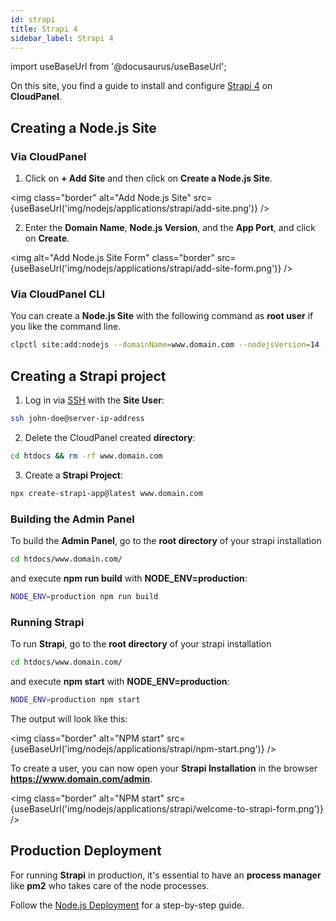 ```yaml
---
id: strapi
title: Strapi 4
sidebar_label: Strapi 4
---
```


import useBaseUrl from '@docusaurus/useBaseUrl';

On this site, you find a guide to install and configure [Strapi 4](https://strapi.io/) on **CloudPanel**.

## Creating a Node.js Site

### Via CloudPanel

1. Click on **+ Add Site** and then click on **Create a Node.js Site**.

<img class="border" alt="Add Node.js Site" src={useBaseUrl('img/nodejs/applications/strapi/add-site.png')} />

2. Enter the **Domain Name**, **Node.js Version**, and the **App Port**, and click on **Create**.

<img alt="Add Node.js Site Form" class="border" src={useBaseUrl('img/nodejs/applications/strapi/add-site-form.png')} />

### Via CloudPanel CLI

You can create a **Node.js Site** with the following command as **root user** if you like the command line.

```bash
clpctl site:add:nodejs --domainName=www.domain.com --nodejsVersion=14 --appPort=1337 --siteUser='john-doe' --siteUserPassword='!secretPassword!'
```

## Creating a Strapi project

1. Log in via [SSH](../../../../frontend-area/ssh-ftp/#ssh-login) with the **Site User**:

```bash
ssh john-doe@server-ip-address
```

2. Delete the CloudPanel created **directory**:

```bash
cd htdocs && rm -rf www.domain.com
```

3. Create a **Strapi Project**:

```bash
npx create-strapi-app@latest www.domain.com
```

### Building the Admin Panel

To build the **Admin Panel**, go to the **root directory** of your strapi installation

```bash
cd htdocs/www.domain.com/
```

and execute **npm run build** with **NODE_ENV=production**:

```bash
NODE_ENV=production npm run build
```

### Running Strapi

To run **Strapi**, go to the **root directory** of your strapi installation

```bash
cd htdocs/www.domain.com/
```

and execute **npm start** with **NODE_ENV=production**:

```bash
NODE_ENV=production npm start
```

The output will look like this:

<img class="border" alt="NPM start" src={useBaseUrl('img/nodejs/applications/strapi/npm-start.png')} />

To create a user, you can now open your **Strapi Installation** in the browser **https://www.domain.com/admin**.

<img class="border" alt="NPM start" src={useBaseUrl('img/nodejs/applications/strapi/welcome-to-strapi-form.png')} />

## Production Deployment

For running **Strapi** in production, it's essential to have an **process manager** like **pm2** who takes care of the node processes.

Follow the [Node.js Deployment](../../../../nodejs/deployment) for a step-by-step guide.
